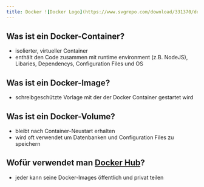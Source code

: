 ```yaml
---
title: Docker ![Docker Logo](https://www.svgrepo.com/download/331370/docker.svg){: style="vertical-align: middle; height: 1em;" }>
---
```


## Was ist ein Docker-Container?

- isolierter, virtueller Container
- enthält den Code zusammen mit runtime environment (z.B. NodeJS), Libaries, Dependencys, Configuration Files und OS

## Was ist ein Docker-Image?

- schreibgeschützte Vorlage mit der der Docker Container gestartet wird

## Was ist ein Docker-Volume?

- bleibt nach Container-Neustart erhalten
- wird oft verwendet um Datenbanken und Configuration Files zu speichern

## Wofür verwendet man [Docker Hub](https://hub.docker.com)?

- jeder kann seine Docker-Images öffentlich und privat teilen